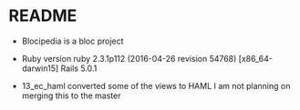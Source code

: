 # README

* Blocipedia is a bloc project

* Ruby version
	ruby 2.3.1p112 (2016-04-26 revision 54768) [x86_64-darwin15]
	Rails 5.0.1

* 13_ec_haml
	converted some of the views to HAML 
	I am not planning on merging this to the master 


